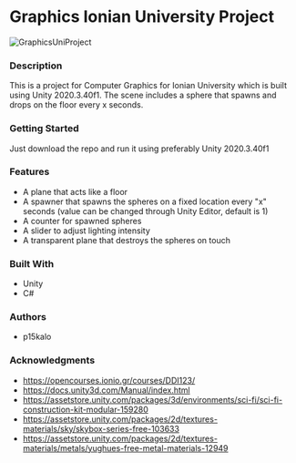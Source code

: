 # Graphics Ionian University Project
![GraphicsUniProject](https://user-images.githubusercontent.com/22774852/224502619-98c53f16-99d5-4d98-8544-ba11cd7f3b91.PNG)

### Description
This is a project for Computer Graphics for Ionian University which is built using Unity 2020.3.40f1. The scene includes a sphere that spawns and drops on the floor every x seconds.

### Getting Started
Just download the repo and run it using preferably Unity 2020.3.40f1

### Features
- A plane that acts like a floor
- A spawner that spawns the spheres on a fixed location every "x" seconds (value can be changed through Unity Editor, default is 1)
- A counter for spawned spheres
- A slider to adjust lighting intensity
- A transparent plane that destroys the spheres on touch

### Built With
- Unity
- C#

### Authors
- p15kalo
 
### Acknowledgments
- https://opencourses.ionio.gr/courses/DDI123/
- https://docs.unity3d.com/Manual/index.html
- https://assetstore.unity.com/packages/3d/environments/sci-fi/sci-fi-construction-kit-modular-159280
- https://assetstore.unity.com/packages/2d/textures-materials/sky/skybox-series-free-103633
- https://assetstore.unity.com/packages/2d/textures-materials/metals/yughues-free-metal-materials-12949
